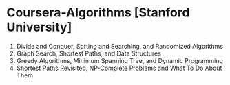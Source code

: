 # Coursera-Algorithms   [Stanford University]

1. Divide and Conquer, Sorting and Searching, and Randomized Algorithms
2. Graph Search, Shortest Paths, and Data Structures
3. Greedy Algorithms, Minimum Spanning Tree, and Dynamic Programming
4. Shortest Paths Revisited, NP-Complete Problems and What To Do About Them

